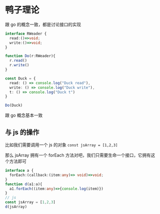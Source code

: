 <!--
 * @Author: shgopher shgopher@gmail.com
 * @Date: 2024-03-06 17:48:07
 * @LastEditors: shgopher shgopher@gmail.com
 * @LastEditTime: 2024-03-06 22:00:39
 * @FilePath: /TSFamily/ts/ts鸭子理论/README.md
 * @Description: 
 * 
 * Copyright (c) 2024 by shgopher, All Rights Reserved. 
-->
# 鸭子理论
跟 go 的概念一致，都是讨论接口的实现

```ts
interface RWeader {
  read:()=>void;
  write:()=>void;
}

function Do(r:RWeader){
  r.read()
  r.write()
}

const Duck = {
  read: () => console.log("Duck read"),
  write: () => console.log("Duck write"),
  t: () => console.log("Duck t")
}

Do(Duck)
```
跟 go 概念基本一致

## 与 js 的操作

比如我们需要调用一个 js 的对象 `const jsArray = [1,2,3]`

那么 jsArray 拥有一个 forEach 方法对吧，我们只需要生命一个接口，它拥有这个方法即可

```ts
interface a {
  forEach:(callback:(item:any)=> void)=>void;
}
function d(a1:a){
  a1.forEach((item:any)=>{console.log(item)})
}
// js
const jsArray = [1,2,3]
d(jsArray)
```